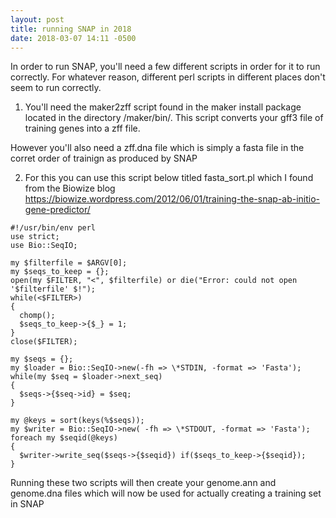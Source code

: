 ```yaml
---
layout: post
title: running SNAP in 2018
date: 2018-03-07 14:11 -0500
---
```


In order to run SNAP, you'll need a few different scripts in order for it to
run correctly. For whatever reason, different perl scripts in different places
don't seem to run correctly. 

1. You'll need the maker2zff script found in the maker install package located
   in the directory /maker/bin/. This script converts your gff3 file of
training genes into a zff file.

However you'll also need a zff.dna file which is simply a fasta file in the
corret order of trainign as produced by SNAP


2. For this you can use this script below titled fasta_sort.pl which I found
   from the Biowize blog https://biowize.wordpress.com/2012/06/01/training-the-snap-ab-initio-gene-predictor/

```
#!/usr/bin/env perl
use strict;
use Bio::SeqIO;
 
my $filterfile = $ARGV[0];
my $seqs_to_keep = {};
open(my $FILTER, "<", $filterfile) or die("Error: could not open '$filterfile' $!");
while(<$FILTER>)
{
  chomp();
  $seqs_to_keep->{$_} = 1;
}
close($FILTER);
 
my $seqs = {};
my $loader = Bio::SeqIO->new(-fh => \*STDIN, -format => 'Fasta');
while(my $seq = $loader->next_seq)
{
  $seqs->{$seq->id} = $seq;
}
 
my @keys = sort(keys(%$seqs));
my $writer = Bio::SeqIO->new( -fh => \*STDOUT, -format => 'Fasta');
foreach my $seqid(@keys)
{
  $writer->write_seq($seqs->{$seqid}) if($seqs_to_keep->{$seqid});
}

```


Running these two scripts will then create your genome.ann and genome.dna files
which will now be used for actually creating a training set in SNAP








